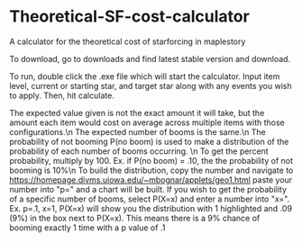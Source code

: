 # Theoretical-SF-cost-calculator
A calculator for the theoretical cost of starforcing in maplestory

To download, go to downloads and find latest stable version and download.

To run, double click the .exe file which will start the calculator. Input item level, current or starting star, and target star along with any events you wish to apply. Then, hit calculate.

The expected value given is not the exact amount it will take, but the amount each item would cost on average across multiple items with those configurations.\n
The expected number of booms is the same.\n
The probability of not booming P(no boom) is used to make a distribution of the probability of each number of booms occurring. \n
    To get the percent probability, multiply by 100. Ex. if P(no boom) = .10, the the probability of not booming is 10%\n
    To build the distribution, copy the number and navigate to https://homepage.divms.uiowa.edu/~mbognar/applets/geo1.html paste your number into "p=" and a chart will be built. If you wish to get the probability of a specific number of booms, select P(X=x) and enter a number into "x=". Ex. p=.1, x=1, P(X=x) will show you the distribution with 1 highlighted and .09 (9%) in the box next to P(X=x). This means there is a 9% chance of booming exactly 1 time with a p value of .1